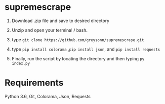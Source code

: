 # supremescrape
1. Download .zip file and save to desired directory

2. Unzip and open your terminal / bash.

3. type ```git clone https://github.com/greysonn/supremescrape.git```

4. type ```pip install colorama``` ,```pip install json```, and ```pip install requests```

5. Finally, run the script by locating the directory and then typing ```py index.py```


# Requirements

Python 3.6, 
Git, 
Colorama, 
Json, 
Requests
